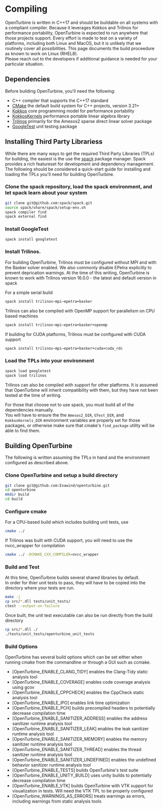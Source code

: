 # Compiling

OpenTurbine is written in C++17 and should be buildable on all systems with a compliant compiler.
Because it leverages Kokkos and Trilinos for performance portability, OpenTurbine is expected to run anywhere that those projects support.
Every effort is made to test on a variety of platforms, including both Linux and MacOS, but it is unlikely that we routinely cover all possibilities.
This page documents the build proceedure as known to work on Linux (RHEL8).  
Please reach out to the developers if additional guidance is needed for your particular situation.

## Dependencies

Before building OpenTurbine, you'll need the following:

- C++ compiler that supports the C++17 standard
- [CMake](<https://cmake.org/>) the default build system for C++ projects, version 3.21+
- [Kokkos](https://github.com/kokkos/kokkos) core programming model for performance portability
- [KokkosKernels](https://github.com/kokkos/kokkoskernels) performance portable linear algebra library
- [Trilinos](https://github.com/trilinos/Trilinos) primarily for the Amesos2 sparse direct linear solver package
- [GoogleTest](https://github.com/google/googletest) unit testing package

## Installing Third Party Librariess

While there are many ways to get the required Third Party Libraries (TPLs) for building, the easiest is the use the [spack](https://github.com/spack/spack) package manager.
Spack provides a rich featureset for development and dependency management.
The following should be considered a quick-start guide for installing and loading the TPLs you'll need for building OpenTurbine.

### Clone the spack repository, load the spack environment, and let spack learn about your system
```bash
git clone git@github.com:spack/spack.git
source spack/share/spack/setup-env.sh
spack compiler find
spack external find
```

### Install GoogleTest
```bash
spack install googletest
```

### Install Trilinos.

For building OpenTurbine, Trilinos must be configured without MPI and with the Basker solver enabled.
We also commonly disable EPetra explicitly to prevent deprication warnings.
At the time of this writing, OpenTurbine is known to work with Trilinos version 16.0.0 - the latest and default version in spack 

For a simple serial build
```bash
spack install trilinos~mpi~epetra+basker
```

Trilinos can also be compiled with OpenMP support for parallelism on CPU based machines
```bash
spack install trilinos~mpi~epetra+basker+openmp
```

If building for CUDA platforms, Trilinos must be configured with CUDA support
```bash
spack install trilinos~mpi~epetra+basker+cuda+cuda_rdc
```

### Load the TPLs into your environment
```bash
spack load googletest
spack load trilinos
```

Trilinos can also be compiled with support for other platforms.
It is assumed that OpenTurbine will inherit compatibility with them, but they have not been tested at the time of writing.

For those that choose not to use spack, you must build all of the dependencies manually.  
You will have to ensure the the `Amesos2_DIR`, `GTest_DIR`, and `KokkosKernels_DIR` environment variables are properly set for those packages, or otherwise make sure that cmake's `find_package` utility will be able to find them.  

## Building OpenTurbine

The following is written assuming the TPLs in hand and the environment configured as described above.

### Clone OpenTurbine and setup a build directory
```bash
git clone git@github.com:Exawind/openturbine.git
cd openturbine
mkdir build
cd build
```

### Configure cmake

For a CPU-based build which includes building unit tests, use
```bash
cmake ../
```

If Trilinos was built with CUDA support, you will need to use the nvcc_wrapper for compilation
```bash
cmake ../ -DCMAKE_CXX_COMPILER=nvcc_wrapper
```

### Build and Test
At this time, OpenTurbine builds several shared libraries by default.  
In order for thier unit tests to pass, they will have to be copied into the directory where your tests are run.
```bash
make -j
cp src/*.dll tests/unit_tests/
ctest --output-on-failure
```

Once built, the unit test executable can also be run directly from the build directory
```bash
cp src/*.dll ./
./tests/unit_tests/openturbine_unit_tests
```

### Build Options

OpenTurbine has several build options which can be set either when running cmake from the commandline or through a GUI such as ccmake.

- [OpenTurbine_ENABLE_CLANG_TIDY] enables the Clang-Tidy static analysis tool
- [OpenTurbine_ENABLE_COVERAGE] enables code coverage analysis using gcov
- [OpenTurbine_ENABLE_CPPCHECK] enables the CppCheck static analysis tool
- [OpenTurbine_ENABLE_IPO] enables link time optimization
- [OpenTurbine_ENABLE_PCH] builds precompiled headers to potentially decrease compilation time
- [OpenTurbine_ENABLE_SANITIZER_ADDRESS] enables the address sanitizer runtime analysis tool
- [OpenTurbine_ENABLE_SANITIZER_LEAK] enables the leak sanitizer runtime analysis tool
- [OpenTurbine_ENABLE_SANITIZER_MEMORY] enables the memory sanitizer runtime analysis tool
- [OpenTurbine_ENABLE_SANITIZER_THREAD] enables the thread sanitizer runtime analysis tool
- [OpenTurbine_ENABLE_SANITIZER_UNDEFINED] enables the undefined behavior sanitizer runtime analysis tool
- [OpenTurbine_ENABLE_TESTS] builds OpenTurbine's test suite
- [OpenTurbine_ENABLE_UNITY_BUILD] uses unity builds to potentially decrease compilation time
- [OpenTurbine_ENABLE_VTK] builds OpenTurbine with VTK support for visualization in tests.  Will need the VTK TPL to be properly configured
- [OpenTurbine_WARNINGS_AS_ERRORS] treats warnings as errors, including warnings from static analysis tools
